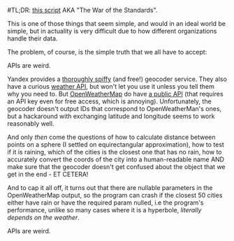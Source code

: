 #TL;DR: [this script](solution.py)
AKA "The War of the Standards".

This is one of those things that seem simple, and would in an ideal world be simple, but in actuality is very difficult due to how different organizations handle their data.

The problem, of course, is the simple truth that we all have to accept:

APIs are weird.

Yandex provides a [thoroughly spiffy](https://tech.yandex.ru/maps/doc/geocoder/desc/concepts/About-docpage/) (and free!) geocoder service.
They also have a curious [weather API](https://tech.yandex.ru/weather/), but won't let you use it unless you tell them why you need to.
But [OpenWeatherMap](http://openweathermap.org/) do have [a public API](http://openweathermap.org/api) (that requires an API key even for free access, which is annoying).
Unfortunately, the geocoder doesn't output IDs that correspond to OpenWeatherMan's ones, but a hackaround with exchanging latitude and longitude seems to work reasonably well.

And only *then* come the questions of how to calculate distance between points on a sphere (I settled on equirectangular approximation),
how to test if it is raining, which of the cities is the closest one that has no rain, how to accurately convert the coords
of the city into a human-readable name AND make sure that the geocoder doesn't get confused about the object that we get in the end - ET CETERA!

And to cap it all off, it turns out that there are nullable parameters in the OpenWeatherMap output, so the program
can crash if the closest 50 cities either have rain or have the required param nulled, i.e the program's performance, unlike so many cases where it is a hyperbole,
*literally depends on the weather*.

APIs are weird.